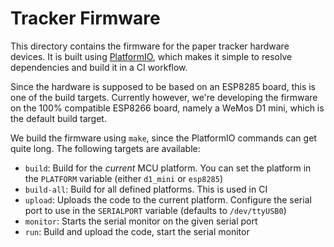 # Tracker Firmware

This directory contains the firmware for the paper tracker hardware devices.
It is built using [PlatformIO](https://platformio.org), which makes it simple to resolve
dependencies and build it in a CI workflow.

Since the hardware is supposed to be based on an ESP8285 board, this is one of the build targets.
Currently however, we're developing the firmware on the 100% compatible ESP8266 board, namely a
WeMos D1 mini, which is the default build target.

We build the firmware using `make`, since the PlatformIO commands can get quite long. The following
targets are available:

* `build`: Build for the _current_ MCU platform. You can set the platform in the
  `PLATFORM` variable (either `d1_mini` or `esp8285`)
* `build-all`: Build for all defined platforms. This is used in CI
* `upload`: Uploads the code to the current platform. Configure the serial port to use in the
  `SERIALPORT` variable (defaults to `/dev/ttyUSB0`)
* `monitor`: Starts the serial monitor on the given serial port
* `run`: Build and upload the code, start the serial monitor
